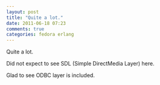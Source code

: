 ```yaml
---
layout: post
title: "Quite a lot."
date: 2011-06-18 07:23
comments: true
categories: fedora erlang
---
```



Quite a lot.




Did not expect to see SDL (Simple DirectMedia Layer)  here. 




Glad to see ODBC layer is included.  


